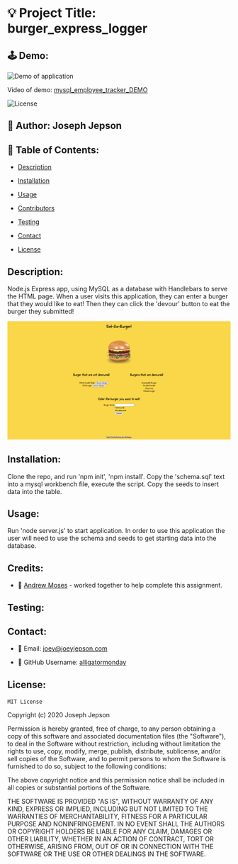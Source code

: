 # 💡 Project Title: burger_express_logger

## 🕹 Demo:

![Demo of application](public/assets/burger_express_logger_DEMO.gif)

Video of demo: [mysql_employee_tracker_DEMO](https://drive.google.com/file/d/1pGm_qYuKIscrA3aRoZfXsRlJ4pXH1QIE/view) 

![License](https://img.shields.io/badge/License-MIT-yellow) 
## 👤 Author: Joseph Jepson 

  ## 📜 Table of Contents: 

  * [Description](#Description) 

  * [Installation](#Installation) 

  * [Usage](#Usage) 

  * [Contributors](#Contributors) 

  * [Testing](#Testing)

  * [Contact](#Contact) 

  * [License](#License) 

  ## Description: 
 Node.js Express app, using MySQL as a database with Handlebars to serve the HTML page. When a user visits this application, they can enter a burger that they would like to eat! Then they can click the 'devour' button to eat the burger they submitted!

![Image of DEMO application](public/assets/DEMO_image.png)

## Installation: 
 Clone the repo, and run 'npm init', 'npm install'. Copy the 'schema.sql' text into a mysql workbench file, execute the script. Copy the seeds to insert data into the table.  

## Usage: 
 Run 'node server.js' to start application. In order to use this application the user will need to use the schema and seeds to get starting data into the database. 

## Credits: 
* 👤 [Andrew Moses](https://github.com/andrewmosesdrive) - worked together to help complete this assignment. 

## Testing: 

  ## Contact: 
 
  * 💌  Email: joey@joeyjepson.com 
 
  * 👤  GitHub Username: [alligatormonday](https://github.com/alligatormonday) 

  ## License: 
 
  
    MIT License

Copyright (c) 2020 Joseph Jepson

Permission is hereby granted, free of charge, to any person obtaining a copy
of this software and associated documentation files (the "Software"), to deal
in the Software without restriction, including without limitation the rights
to use, copy, modify, merge, publish, distribute, sublicense, and/or sell
copies of the Software, and to permit persons to whom the Software is
furnished to do so, subject to the following conditions:

The above copyright notice and this permission notice shall be included in all
copies or substantial portions of the Software.

THE SOFTWARE IS PROVIDED "AS IS", WITHOUT WARRANTY OF ANY KIND, EXPRESS OR
IMPLIED, INCLUDING BUT NOT LIMITED TO THE WARRANTIES OF MERCHANTABILITY,
FITNESS FOR A PARTICULAR PURPOSE AND NONINFRINGEMENT. IN NO EVENT SHALL THE
AUTHORS OR COPYRIGHT HOLDERS BE LIABLE FOR ANY CLAIM, DAMAGES OR OTHER
LIABILITY, WHETHER IN AN ACTION OF CONTRACT, TORT OR OTHERWISE, ARISING FROM,
OUT OF OR IN CONNECTION WITH THE SOFTWARE OR THE USE OR OTHER DEALINGS IN THE
SOFTWARE.